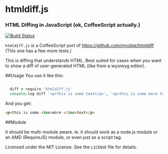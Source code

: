 # htmldiff.js
### HTML Diffing in JavaScript (ok, CoffeeScript actually.)

[![Build Status](https://secure.travis-ci.org/tnwinc/htmldiff.js.png)](http://travis-ci.org/tnwinc/htmldiff.js)

`htmldiff.js` is a CoffeeScript port of https://github.com/myobie/htmldiff
(This one has a few more tests.)

This is diffing that understands HTML. Best suited for cases when you
want to show a diff of user-generated HTML (like from a wysiwyg editor).

##Usage
You use it like this:

```coffeescript

  diff = require 'htmldiff.js'
  console.log diff '<p>this is some text</p>', '<p>this is some more text</p>'
```
And you get:

```html
<p>this is some <ins>more </ins>text</p>
```
##Module

It should be multi-module aware. ie. it should work as a node.js module
or an AMD (RequireJS) module, or even just as a script tag.


Licensed under the MIT License. See the `LICENSE` file for details.
